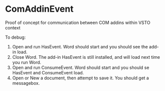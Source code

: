 ComAddinEvent
=============

Proof of concept for communication between COM addins within VSTO context

To debug:

1. Open and run HasEvent. Word should start and you should see the add-in load.
2. Close Word. The add-in HasEvent is still installed, and will load next time you run Word.
3. Open and run ConsumeEvent. Word should start and you should se HasEvent and ConsumeEvent load.
4. Open or New a document, then attempt to save it. You should get a messagebox.
